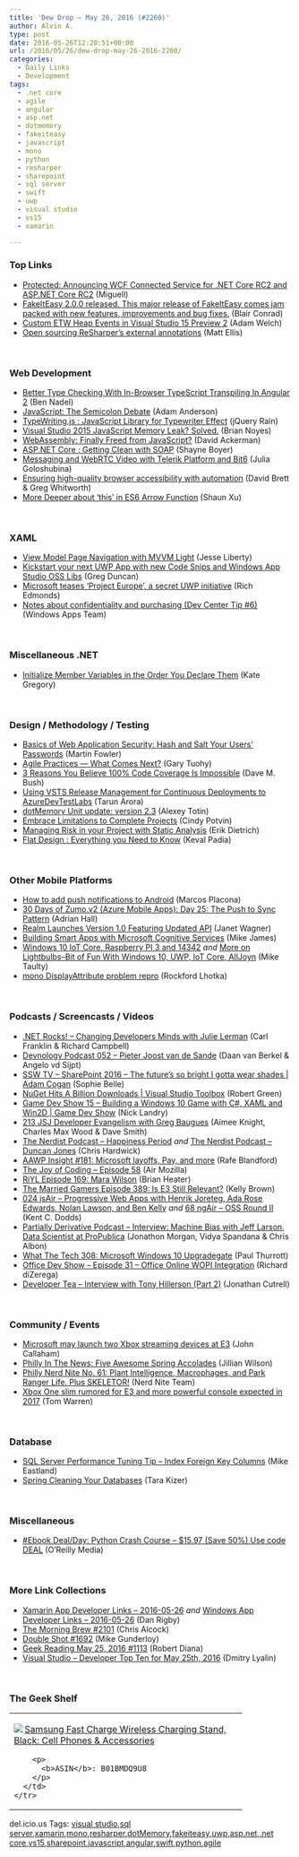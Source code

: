 ```yaml
---
title: 'Dew Drop – May 26, 2016 (#2260)'
author: Alvin A.
type: post
date: 2016-05-26T12:20:51+00:00
url: /2016/05/26/dew-drop-may-26-2016-2260/
categories:
  - Daily Links
  - Development
tags:
  - .net core
  - agile
  - angular
  - asp.net
  - dotmemory
  - fakeiteasy
  - javascript
  - mono
  - python
  - resharper
  - sharepoint
  - sql server
  - swift
  - uwp
  - visual studio
  - vs15
  - xamarin

---
```

### <a name="top"></a>Top Links

  * <a href="https://blogs.msdn.microsoft.com/webdev/2016/05/25/announcing-wcf-connected-service-for-net-core-rc2-and-asp-net-core-rc2/" target="_blank">Protected: Announcing WCF Connected Service for .NET Core RC2 and ASP.NET Core RC2</a> (Miguell)
  * <a href="https://github.com/FakeItEasy/FakeItEasy/releases/tag/2.0.0" target="_blank">FakeItEasy 2.0.0 released. This major release of FakeItEasy comes jam packed with new features, improvements and bug fixes.</a> (Blair Conrad)
  * <a href="https://blogs.msdn.microsoft.com/vcblog/2016/05/25/tracking-custom-memory-allocations-with-visual-studio-15-preview-2/" target="_blank">Custom ETW Heap Events in Visual Studio 15 Preview 2</a> (Adam Welch)
  * <a href="http://blog.jetbrains.com/dotnet/2016/05/25/open-sourcing-resharpers-external-annotations/" target="_blank">Open sourcing ReSharper’s external annotations</a> (Matt Ellis)

&nbsp;

### <a name="web"></a>Web Development

  * <a href="http://www.bennadel.com/blog/3095-better-type-checking-with-in-browser-typescript-transpiling-in-angular-2.htm" target="_blank">Better Type Checking With In-Browser TypeScript Transpiling In Angular 2</a> (Ben Nadel)
  * <a href="https://blog.falafel.com/javascript-semicolon-debate/" target="_blank">JavaScript: The Semicolon Debate</a> (Adam Anderson)
  * <a href="http://feedproxy.google.com/~r/Jqueryrain/~3/c8mZ2ppZCTE/" target="_blank">TypeWriting.js : JavaScript Library for Typewriter Effect</a> (jQuery Rain)
  * <a href="http://briannoyesblog.azurewebsites.net/2016/05/25/visual-studio-2015-javascript-memory-leak/" target="_blank">Visual Studio 2015 JavaScript Memory Leak? Solved.</a> (Brian Noyes)
  * <a href="https://simpleprogrammer.com/2016/05/25/webassembly-finally-freed-javascript/" target="_blank">WebAssembly: Finally Freed from JavaScript?</a> (David Ackerman)
  * <a href="http://feedproxy.google.com/~r/Tattoocoder/~3/XGth7S1Ew4Q/" target="_blank">ASP.NET Core : Getting Clean with SOAP</a> (Shayne Boyer)
  * <a href="http://www.telerik.com/blogs/messaging-and-webrtc-video-with-telerik-platform-and-bit6" target="_blank">Messaging and WebRTC Video with Telerik Platform and Bit6</a> (Julia Goloshubina)
  * <a href="http://blogs.windows.com/msedgedev/2016/05/25/accessibility-test-automation/?WT.mc_id=DX_MVP4025064" target="_blank">Ensuring high-quality browser accessibility with automation</a> (David Brett & Greg Whitworth)
  * <a href="http://feedproxy.google.com/~r/geekswithblogs/~3/C2qV9br3nxw/more-deeper-about-this-in-es6-arrow-function.aspx" target="_blank">More Deeper about &#8216;this&#8217; in ES6 Arrow Function</a> (Shaun Xu)

&nbsp;

### <a name="silverlight"></a>XAML

  * <a href="http://feedproxy.google.com/~r/JesseLiberty-SilverlightGeek/~3/SNDtq5jx6uU/" target="_blank">View Model Page Navigation with MVVM Light</a> (Jesse Liberty)
  * <a href="https://channel9.msdn.com/coding4fun/blog/Kickstart-your-next-UWP-App-with-new-Code-Snips-and-Windows-App-Studio-OSS-Libs?WT.mc_id=DX_MVP4025064" target="_blank">Kickstart your next UWP App with new Code Snips and Windows App Studio OSS Libs</a> (Greg Duncan)
  * <a href="http://feedproxy.google.com/~r/wmexperts/~3/48MAz3rJARI/microsoft-teases-project-europe-build-event-spain" target="_blank">Microsoft teases &#8216;Project Europe&#8217;, a secret UWP initiative</a> (Rich Edmonds)
  * <a href="https://blogs.windows.com/buildingapps/2016/05/25/notes-about-confidentiality-and-purchasing-dev-center-tip-6/?WT.mc_id=DX_MVP4025064" target="_blank">Notes about confidentiality and purchasing (Dev Center Tip #6)</a> (Windows Apps Team)

&nbsp;

### <a name="dotnet"></a>Miscellaneous .NET

  * <a href="https://visualstudiomagazine.com/articles/2016/05/01/initialize-member-variables.aspx" target="_blank">Initialize Member Variables in the Order You Declare Them</a> (Kate Gregory)

&nbsp;

### <a name="design"></a>Design / Methodology / Testing

  * <a href="http://martinfowler.com/articles/web-security-basics.html#HashAndSaltYourUsersPasswords" target="_blank">Basics of Web Application Security: Hash and Salt Your Users&#8217; Passwords</a> (Martin Fowler)
  * <a href="https://dzone.com/articles/agile-practices-what-comes-next?utm_medium=feed&utm_source=feedpress.me&utm_campaign=Feed%3A+dzone%2Fagile" target="_blank">Agile Practices — What Comes Next?</a> (Gary Tuohy)
  * <a href="http://blog.dmbcllc.com/3-reasons-you-believe-100-code-coverage-is-impossible/" target="_blank">3 Reasons You Believe 100% Code Coverage Is Impossible</a> (Dave M. Bush)
  * <a href="http://feedproxy.google.com/~r/visualstudiogeeks/otas/~3/uRJNnmijOF8/Use-VSTS-ReleaseManagement-to-Deploy-and-Test-in-AzureDevTestLabs" target="_blank">Using VSTS Release Management for Continuous Deployments to AzureDevTestLabs</a> (Tarun Arora)
  * <a href="http://blog.jetbrains.com/dotnet/2016/05/25/dotmemory-unit-update-version-2-3/" target="_blank">dotMemory Unit update: version 2.3</a> (Alexey Totin)
  * <a href="https://dzone.com/articles/embrace-the-limitations-to-complete-projects?utm_medium=feed&utm_source=feedpress.me&utm_campaign=Feed%3A+dzone%2Fagile" target="_blank">Embrace Limitations to Complete Projects</a> (Cindy Potvin)
  * <a href="https://blog.ndepend.com/managing-risk-static-analysis/" target="_blank">Managing Risk in your Project with Static Analysis</a> (Erik Dietrich)
  * <a href="http://feedproxy.google.com/~r/ModernWebHQ/~3/WKvkk923lDA/" target="_blank">Flat Design : Everything you Need to Know</a> (Keval Padia)

&nbsp;

### <a name="mobile"></a>Other Mobile Platforms

  * <a href="https://twilioinc.wpengine.com/2016/05/how-to-add-push-notifications-to-android.html" target="_blank">How to add push notifications to Android</a> (Marcos Placona)
  * <a href="https://shellmonger.com/2016/05/25/30-days-of-zumo-v2-azure-mobile-apps-day-25-the-push-to-sync-pattern/" target="_blank">30 Days of Zumo.v2 (Azure Mobile Apps): Day 25: The Push to Sync Pattern</a> (Adrian Hall)
  * <a href="http://feedproxy.google.com/~r/ProgrammableWeb/~3/YZJHjohQvoI/25" target="_blank">Realm Launches Version 1.0 Featuring Updated API</a> (Janet Wagner)
  * <a href="https://blog.xamarin.com/building-smart-apps-with-microsoft-cognitive-services/" target="_blank">Building Smart Apps with Microsoft Cognitive Services</a> (Mike James)
  * <a href="http://feedproxy.google.com/~r/mtaulty/~3/tQH98Wr5DAI/" target="_blank">Windows 10 IoT Core, Raspberry PI 3 and 14342</a> _and_ <a href="http://feedproxy.google.com/~r/mtaulty/~3/_Lou4Dz9OGY/" target="_blank">More on Lightbulbs–Bit of Fun With Windows 10, UWP, IoT Core, AllJoyn</a> (Mike Taulty)
  * <a href="http://www.lhotka.net/weblog/monoDisplayAttributeProblemRepro.aspx" target="_blank">mono DisplayAttribute problem repro</a> (Rockford Lhotka)

&nbsp;

### <a name="podcasts"></a>Podcasts / Screencasts / Videos

  * <a href="http://www.dotnetrocks.com/default.aspx?ShowNum=1301" target="_blank">.NET Rocks! &#8211; Changing Developers Minds with Julie Lerman</a> (Carl Franklin & Richard Campbell)
  * <a href="http://feedproxy.google.com/~r/DevnologyPodcast/~3/BGQUezxwprc/devnology-podcast-052-name" target="_blank">Devnology Podcast 052 &#8211; Pieter Joost van de Sande</a> (Daan van Berkel & Angelo vd Sijpt)
  * <a href="http://tv.ssw.com/6703/sharepoint-2016-futures-bright-gotta-wear-shades-adam-cogan" target="_blank">SSW TV &#8211; SharePoint 2016 – The future’s so bright I gotta wear shades | Adam Cogan</a> (Sophie Belle)
  * <a href="https://channel9.msdn.com/Shows/Visual-Studio-Toolbox/NuGet-Hits-A-Billion-Downloads?WT.mc_id=DX_MVP4025064" target="_blank">NuGet Hits A Billion Downloads | Visual Studio Toolbox</a> (Robert Green)
  * <a href="https://channel9.msdn.com/Shows/gamedev/15?WT.mc_id=DX_MVP4025064" target="_blank">Game Dev Show 15 &#8211; Building a Windows 10 Game with C#, XAML and Win2D | Game Dev Show</a> (Nick Landry)
  * <a href="https://devchat.tv/js-jabber/213-jsj-developer-evangelism-with-greg-baugues" target="_blank">213 JSJ Developer Evangelism with Greg Baugues</a> (Aimee Knight, Charles Max Wood & Dave Smith)
  * <a href="http://nerdist.libsyn.com/happiness-period" target="_blank">The Nerdist Podcast &#8211; Happiness Period</a> _and_ <a href="http://nerdist.libsyn.com/duncan-jones" target="_blank">The Nerdist Podcast &#8211; Duncan Jones</a> (Chris Hardwick)
  * <a href="http://allaboutwindowsphone.com/media/item/21453_AAWP_Insight_181_Microsoft_lay.php" target="_blank">AAWP Insight #181: Microsoft layoffs, Pay, and more</a> (Rafe Blandford)
  * <a href="https://air.mozilla.org/the-joy-of-coding-episode-58/" target="_blank">The Joy of Coding &#8211; Episode 58</a> (Air Mozilla)
  * <a href="http://riyl.podbean.com/e/episode-169-mara-wilson/" target="_blank">RiYL Episode 169: Mara Wilson</a> (Brian Heater)
  * <a href="http://www.themarriedgamers.net/the-married-gamers-episode-389-is-e3-still-relevant/" target="_blank">The Married Gamers Episode 389: Is E3 Still Relevant?</a> (Kelly Brown)
  * <a href="http://audio.javascriptair.com/e/024-jsair-progressive-web-apps-with-henrik-joreteg-ada-rose-edwards-nolan-lawson-and-ben-kelly/" target="_blank">024 jsAir &#8211; Progressive Web Apps with Henrik Joreteg, Ada Rose Edwards, Nolan Lawson, and Ben Kelly</a> _and_ <a href="http://audio.angularair.com/e/68-ngair-oss-round-ii/" target="_blank">68 ngAir &#8211; OSS Round II</a> (Kent C. Dodds)
  * <a href="http://feedproxy.google.com/~r/PartiallyDerivative/~3/7VgLodoiArA/machine-bias-interview" target="_blank">Partially Derivative Podcast &#8211; Interview: Machine Bias with Jeff Larson, Data Scientist at ProPublica</a> (Jonathon Morgan, Vidya Spandana & Chris Albon)
  * <a href="https://www.thurrott.com/podcasts/67439/tech-308-microsoft-windows-10-upgradegate" target="_blank">What The Tech 308: Microsoft Windows 10 Upgradegate</a> (Paul Thurrott)
  * <a href="https://channel9.msdn.com/Shows/Office-Dev-Show/Office-Dev-Show-Episode-31-Office-Online-WOPI-Integration?WT.mc_id=DX_MVP4025064" target="_blank">Office Dev Show &#8211; Episode 31 &#8211; Office Online WOPI Integration</a> (Richard diZerega)
  * <a href="http://feedproxy.google.com/~r/DeveloperTea/~3/1HZoIB4CDh4/38194-interview-with-tony-hillerson-part-2" target="_blank">Developer Tea &#8211; Interview with Tony Hillerson (Part 2)</a> (Jonathan Cutrell)

&nbsp;

### <a name="events"></a>Community / Events

  * <a href="http://feedproxy.google.com/~r/wmexperts/~3/fN6tN4iG3Uk/new-xbox-hardware-rumored-e3-2016-reveal-including-small-streaming" target="_blank">Microsoft may launch two Xbox streaming devices at E3</a> (John Callaham)
  * <a href="http://www.uwishunu.com/2016/05/philly-news-five-awesome-spring-accolades/" target="_blank">Philly In The News: Five Awesome Spring Accolades</a> (Jillian Wilson)
  * <a href="https://philadelphia.nerdnite.com/2016/05/25/nerd-nite-no-61-plant-intelligence-macrophages-and-park-ranger-life-plus-skeletor/" target="_blank">Philly Nerd Nite No. 61: Plant Intelligence, Macrophages, and Park Ranger Life. Plus SKELETOR!</a> (Nerd Nite Team)
  * <a href="http://www.theverge.com/2016/5/25/11769774/microsoft-xbox-one-slim-scorpio-rumors" target="_blank">Xbox One slim rumored for E3 and more powerful console expected in 2017</a> (Tom Warren)

&nbsp;

### <a name="sql"></a>Database

  * <a href="http://www.mssqltips.com/tip.asp?tip=4305" target="_blank">SQL Server Performance Tuning Tip &#8211; Index Foreign Key Columns</a> (Mike Eastland)
  * <a href="http://feedproxy.google.com/~r/BrentOzar-SqlServerDba/~3/p89GUpeZuwc/" target="_blank">Spring Cleaning Your Databases</a> (Tara Kizer)

&nbsp;

### <a name="misc"></a>Miscellaneous

  * <a href="http://feedproxy.google.com/~r/oreilly/news/~3/3vTU8BVTj4A/9781593276034.do" target="_blank">#Ebook Deal/Day: Python Crash Course &#8211; $15.97 (Save 50%) Use code DEAL</a> (O&#8217;Reilly Media)

&nbsp;

### <a name="links"></a>More Link Collections

  * <a href="http://allaboutxamarin.com/2016/05/xamarin-app-developer-links-2016-05-26/" target="_blank">Xamarin App Developer Links &#8211; 2016-05-26</a> _and_ <a href="http://windowsappdev.com/2016/05/windows-app-developer-links-2016-05-26/" target="_blank">Windows App Developer Links &#8211; 2016-05-26</a> (Dan Rigby)
  * <a href="http://feedproxy.google.com/~r/ReflectivePerspective/~3/d0N1tYGakuY/" target="_blank">The Morning Brew #2101</a> (Chris Alcock)
  * <a href="http://afreshcup.com/home/2016/5/26/double-shot-1692.html" target="_blank">Double Shot #1692</a> (Mike Gunderloy)
  * <a href="http://feeds.regulargeek.com/~r/RegularGeek/~3/1zf7al9tw7Q/" target="_blank">Geek Reading May 25, 2016 #1113</a> (Robert Diana)
  * <a href="http://www.lyalin.com/2016/05/25/visual-studio-developer-top-ten-for-may-25th-2016/" target="_blank">Visual Studio – Developer Top Ten for May 25th, 2016</a> (Dmitry Lyalin)

&nbsp;

### <a name="shelf"></a>The Geek Shelf

<div id="scid:7dc1bd33-94bd-46fd-a20b-0131235bcd47:fb081835-a804-4d0f-a549-1eb194f575ec" class="wlWriterEditableSmartContent" style="float: none; padding-bottom: 0px; padding-top: 0px; padding-left: 0px; margin: 0px; display: inline; padding-right: 0px">
  <table cellspacing="0" cellpadding="2" width="400" border="0" unselectable="on">
    <tr>
      <td valign="top" width="400">
        <p>
          <a title="Samsung Fast Charge Wireless Charging Stand, Black: Cell Phones & Accessories" href="http://www.amazon.com/exec/obidos/ASIN/B01BMDQ9U8/amavin-20"><img data-recalc-dims="1" decoding="async" src="https://i0.wp.com/images.amazon.com/images/P/B01BMDQ9U8.01.MZZZZZZZ.jpg?w=660" border="0" align="left" style="float:left" />Samsung Fast Charge Wireless Charging Stand, Black: Cell Phones & Accessories</a>
        </p>
        
        <p>
          <b>ASIN</b>: B01BMDQ9U8
        </p>
      </td>
    </tr>
  </table>
</div>

<div id="scid:0767317B-992E-4b12-91E0-4F059A8CECA8:75d73416-9ee1-438f-b2aa-204f13bd2202" class="wlWriterEditableSmartContent" style="float: none; padding-bottom: 0px; padding-top: 0px; padding-left: 0px; margin: 0px; display: inline; padding-right: 0px">
  del.icio.us Tags: <a href="http://del.icio.us/popular/visual+studio" rel="tag">visual studio</a>,<a href="http://del.icio.us/popular/sql+server" rel="tag">sql server</a>,<a href="http://del.icio.us/popular/xamarin" rel="tag">xamarin</a>,<a href="http://del.icio.us/popular/mono" rel="tag">mono</a>,<a href="http://del.icio.us/popular/resharper" rel="tag">resharper</a>,<a href="http://del.icio.us/popular/dotMemory" rel="tag">dotMemory</a>,<a href="http://del.icio.us/popular/fakeiteasy" rel="tag">fakeiteasy</a>,<a href="http://del.icio.us/popular/uwp" rel="tag">uwp</a>,<a href="http://del.icio.us/popular/asp.net" rel="tag">asp.net</a>,<a href="http://del.icio.us/popular/.net+core" rel="tag">.net core</a>,<a href="http://del.icio.us/popular/vs15" rel="tag">vs15</a>,<a href="http://del.icio.us/popular/sharepoint" rel="tag">sharepoint</a>,<a href="http://del.icio.us/popular/javascript" rel="tag">javascript</a>,<a href="http://del.icio.us/popular/angular" rel="tag">angular</a>,<a href="http://del.icio.us/popular/swift" rel="tag">swift</a>,<a href="http://del.icio.us/popular/python" rel="tag">python</a>,<a href="http://del.icio.us/popular/agile" rel="tag">agile</a>
</div>